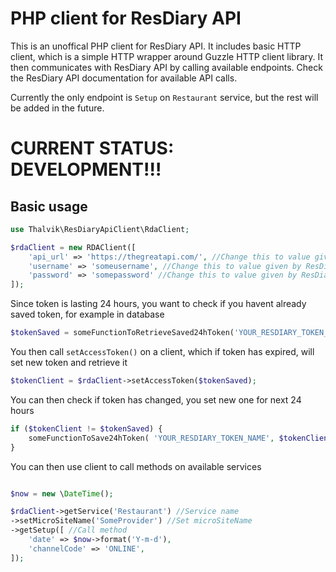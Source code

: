 PHP client for ResDiary API
========

This is an unoffical PHP client for ResDiary API. It includes basic HTTP client, which is a simple
HTTP wrapper around Guzzle HTTP client library. It then communicates with ResDiary API by calling 
available endpoints. Check the ResDiary API documentation for available API calls.

Currently the only endpoint is `Setup` on `Restaurant` service, but the rest will be added in
the future.

CURRENT STATUS: DEVELOPMENT!!!
========

Basic usage
------------------------

```php
use Thalvik\ResDiaryApiClient\RdaClient;

$rdaClient = new RDAClient([
	'api_url' => 'https://thegreatapi.com/', //Change this to value given by ResDiary
	'username' => 'someusername', //Change this to value given by ResDiary
	'password' => 'somepassword' //Change this to value given by ResDiary
]);
```

Since token is lasting 24 hours, you want to check if you havent already saved token, for example in database

```php
$tokenSaved = someFunctionToRetrieveSaved24hToken('YOUR_RESDIARY_TOKEN_NAME');
```

You then call `setAccessToken()` on a client, which if token has expired, will set new token and retrieve it
```php
$tokenClient = $rdaClient->setAccessToken($tokenSaved);
```

You can then check if token has changed, you set new one for next 24 hours
```php
if ($tokenClient != $tokenSaved) {
	someFunctionToSave24hToken( 'YOUR_RESDIARY_TOKEN_NAME', $tokenClient);
}
```
You can then use client to call methods on available services
```php

$now = new \DateTime();

$rdaClient->getService('Restaurant') //Service name
->setMicroSiteName('SomeProvider') //Set microSiteName
->getSetup([ //Call method
	'date' => $now->format('Y-m-d'),
	'channelCode' => 'ONLINE',
]);
```

